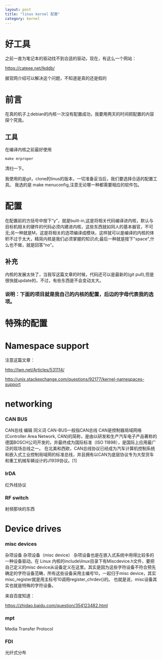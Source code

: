 ```yaml
---
layout: post
title: "linux kernel 配置"
category: kernel
---
```


# 好工具
之前一直为笔记本的驱动找不到合适的驱动，现在，有这么一个网站：

https://cateee.net/lkddb/

据官网介绍可以解决这个问题，不知道是真的还是假的

# 前言
在真的机子上debian的内核一次没有配置成功，我要用两天的时间把配置的内容探个究竟。

## 工具
在编译内核之前最好使用

	make mrproper

清扫一下。

我使用的是git，clone的linus的版本，一切准备妥当后，我们要选择合适的配置工具。
我选的是 make menuconfig,注意无论哪一种都需要相应的软件包。

# 配置
在配置前的方括号中按下“y”，就是built-in,这是将相关代码编译进内核，默认与目标机相关的硬件的代码必须内建进内核，这些东西就如同人的基本器官，不可无;另一种就是M，这是将相关的选项编译成模块，这样就可以是编译的内核的体积不过于太大，精简内核是我们必须掌握的知识点;最后一种就是按下"space",什么也不做，就是回答“no”。

## 补充
内核的发展太快了，当我写这篇文章的时候，代码还可以是最新的(git pull),但是很快就update的，不过，有些东西是不会变动太大。

### 说明：下面的项目就是我自己的内核的配置，后边的字母代表我的选项。


# 特殊的配置

# Namespace support

注意这篇文章：

http://lwn.net/Articles/531114/

http://unix.stackexchange.com/questions/92177/kernel-namespaces-support

# networking

### CAN BUS

CAN总线 编辑
同义词 CAN-BUS一般指CAN总线
CAN是控制器局域网络(Controller Area Network, CAN)的简称，是由以研发和生产汽车电子产品著称的德国BOSCH公司开发的，并最终成为国际标准（ISO 11898），是国际上应用最广泛的现场总线之一。 在北美和西欧，CAN总线协议已经成为汽车计算机控制系统和嵌入式工业控制局域网的标准总线，并且拥有以CAN为底层协议专为大型货车和重工机械车辆设计的J1939协议。[1]

### IrDA

红外线协议

### RF switch

射频那块的东西

# Device drives

### misc devices

杂项设备 杂项设备（misc device）
杂项设备也是在嵌入式系统中用得比较多的一种设备驱动。在 Linux 内核的include\linux目录下有Miscdevice.h文件，要把自己定义的misc device从设备定义在这里。其实是因为这些字符设备不符合预先确定的字符设备范畴，所有这些设备采用主编号10，一起归于misc device，其实misc_register就是用主标号10调用register_chrdev()的。
也就是说，misc设备其实也就是特殊的字符设备。

来自百度知道：

https://zhidao.baidu.com/question/354123482.html

### mpt
Media Transfer Protocol

### FDI

光纤式分布



